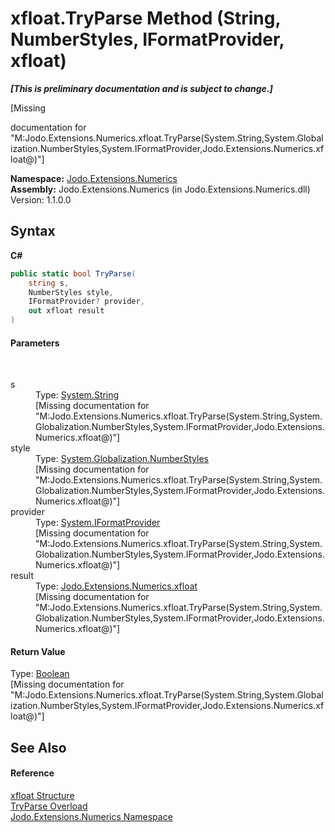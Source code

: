 # xfloat.TryParse Method (String, NumberStyles, IFormatProvider, xfloat)
 _**\[This is preliminary documentation and is subject to change.\]**_

\[Missing <summary> documentation for "M:Jodo.Extensions.Numerics.xfloat.TryParse(System.String,System.Globalization.NumberStyles,System.IFormatProvider,Jodo.Extensions.Numerics.xfloat@)"\]

**Namespace:**&nbsp;<a href="N_Jodo_Extensions_Numerics">Jodo.Extensions.Numerics</a><br />**Assembly:**&nbsp;Jodo.Extensions.Numerics (in Jodo.Extensions.Numerics.dll) Version: 1.1.0.0

## Syntax

**C#**<br />
``` C#
public static bool TryParse(
	string s,
	NumberStyles style,
	IFormatProvider? provider,
	out xfloat result
)
```


#### Parameters
&nbsp;<dl><dt>s</dt><dd>Type: <a href="https://docs.microsoft.com/dotnet/api/system.string" target="_blank" rel="noopener noreferrer">System.String</a><br />\[Missing <param name="s"/> documentation for "M:Jodo.Extensions.Numerics.xfloat.TryParse(System.String,System.Globalization.NumberStyles,System.IFormatProvider,Jodo.Extensions.Numerics.xfloat@)"\]</dd><dt>style</dt><dd>Type: <a href="https://docs.microsoft.com/dotnet/api/system.globalization.numberstyles" target="_blank" rel="noopener noreferrer">System.Globalization.NumberStyles</a><br />\[Missing <param name="style"/> documentation for "M:Jodo.Extensions.Numerics.xfloat.TryParse(System.String,System.Globalization.NumberStyles,System.IFormatProvider,Jodo.Extensions.Numerics.xfloat@)"\]</dd><dt>provider</dt><dd>Type: <a href="https://docs.microsoft.com/dotnet/api/system.iformatprovider" target="_blank" rel="noopener noreferrer">System.IFormatProvider</a><br />\[Missing <param name="provider"/> documentation for "M:Jodo.Extensions.Numerics.xfloat.TryParse(System.String,System.Globalization.NumberStyles,System.IFormatProvider,Jodo.Extensions.Numerics.xfloat@)"\]</dd><dt>result</dt><dd>Type: <a href="T_Jodo_Extensions_Numerics_xfloat">Jodo.Extensions.Numerics.xfloat</a><br />\[Missing <param name="result"/> documentation for "M:Jodo.Extensions.Numerics.xfloat.TryParse(System.String,System.Globalization.NumberStyles,System.IFormatProvider,Jodo.Extensions.Numerics.xfloat@)"\]</dd></dl>

#### Return Value
Type: <a href="https://docs.microsoft.com/dotnet/api/system.boolean" target="_blank" rel="noopener noreferrer">Boolean</a><br />\[Missing <returns> documentation for "M:Jodo.Extensions.Numerics.xfloat.TryParse(System.String,System.Globalization.NumberStyles,System.IFormatProvider,Jodo.Extensions.Numerics.xfloat@)"\]

## See Also


#### Reference
<a href="T_Jodo_Extensions_Numerics_xfloat">xfloat Structure</a><br /><a href="Overload_Jodo_Extensions_Numerics_xfloat_TryParse">TryParse Overload</a><br /><a href="N_Jodo_Extensions_Numerics">Jodo.Extensions.Numerics Namespace</a><br />